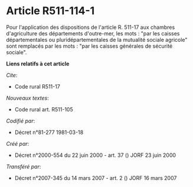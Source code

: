 # Article R511-114-1

Pour l'application des dispositions de l'article R. 511-17 aux chambres d'agriculture des départements d'outre-mer, les
mots : "par les caisses départementales ou pluridépartementales de la mutualité sociale agricole" sont remplacés par les
mots : "par les caisses générales de sécurité sociale".

**Liens relatifs à cet article**

_Cite_:

  - Code rural R511-17

_Nouveaux textes_:

  - Code rural art. R511-105

_Codifié par_:

  - Décret n°81-277 1981-03-18

_Créé par_:

  - Décret n°2000-554 du 22 juin 2000 - art. 37 () JORF 23 juin 2000

_Transféré par_:

  - Décret n°2007-345 du 14 mars 2007 - art. 2 () JORF 16 mars 2007
